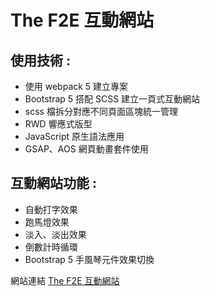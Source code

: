 # The F2E 互動網站

## 使用技術 :
- 使用 webpack 5 建立專案
- Bootstrap 5 搭配 SCSS 建立一頁式互動網站
- scss 檔拆分對應不同頁面區塊統一管理
- RWD 響應式版型
- JavaScript 原生語法應用
- GSAP、AOS 網頁動畫套件使用

## 互動網站功能 :
- 自動打字效果
- 跑馬燈效果
- 淡入、淡出效果
- 倒數計時循環
- Bootstrap 5 手風琴元件效果切換

網站連結 [The F2E 互動網站](https://steven-1220.github.io/F2E-project-animation/)
